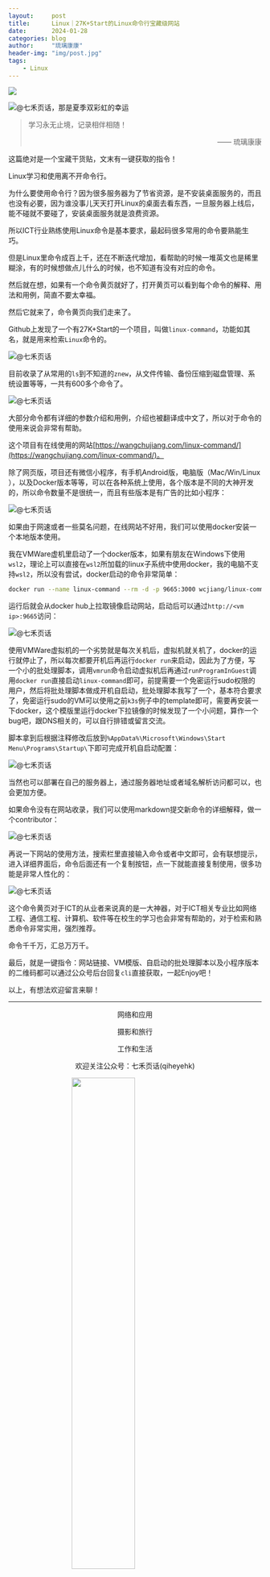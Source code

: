 ```yaml
---
layout:     post
title:      Linux｜27K+Start的Linux命令行宝藏级网站
date:       2024-01-28
categories: blog
author:     "琉璃康康"
header-img: "img/post.jpg"
tags:
    - Linux
---
```


<style>
img{
  display:block;
  margin:0
  auto;
}
</style>

<meta name="referrer" content="never">

![][0]

![@七禾页话，那是夏季双彩虹的幸运][1]

> 学习永无止境，记录相伴相随！
> <p align="right">—— 琉璃康康</p>

这篇绝对是一个宝藏干货贴，文末有一键获取的指令！

Linux学习和使用离不开命令行。

为什么要使用命令行？因为很多服务器为了节省资源，是不安装桌面服务的，而且也没有必要，因为谁没事儿天天打开Linux的桌面去看东西，一旦服务器上线后，能不碰就不要碰了，安装桌面服务就是浪费资源。

所以ICT行业熟练使用Linux命令是基本要求，最起码很多常用的命令要熟能生巧。

但是Linux里命令成百上千，还在不断迭代增加，看帮助的时候一堆英文也是稀里糊涂，有的时候想做点儿什么的时候，也不知道有没有对应的命令。

然后就在想，如果有一个命令黄页就好了，打开黄页可以看到每个命令的解释、用法和用例，简直不要太幸福。

然后它就来了，命令黄页向我们走来了。

Github上发现了一个有27K+Start的一个项目，叫做`linux-command`，功能如其名，就是用来检索`Linux`命令的。

![@七禾页话][2]

目前收录了从常用的`ls`到不知道的`znew`，从文件传输、备份压缩到磁盘管理、系统设置等等，一共有600多个命令了。

![@七禾页话][3]

大部分命令都有详细的参数介绍和用例，介绍也被翻译成中文了，所以对于命令的使用来说会非常有帮助。

这个项目有在线使用的网站[https://wangchujiang.com/linux-command/](https://wangchujiang.com/linux-command/)。

除了网页版，项目还有微信小程序，有手机Android版，电脑版（Mac/Win/Linux ），以及Docker版本等等，可以在各种系统上使用，各个版本是不同的大神开发的，所以命令数量不是很统一，而且有些版本是有广告的比如小程序：

![@七禾页话][4]

如果由于网速或者一些莫名问题，在线网站不好用，我们可以使用docker安装一个本地版本使用。

我在VMWare虚机里启动了一个docker版本，如果有朋友在Windows下使用`wsl2`，理论上可以直接在`wsl2`所加载的linux子系统中使用docker，我的电脑不支持`wsl2`，所以没有尝试，docker启动的命令非常简单：
```bash
docker run --name linux-command --rm -d -p 9665:3000 wcjiang/linux-command:latest
```
运行后就会从docker hub上拉取镜像启动网站，启动后可以通过`http://<vm ip>:9665`访问：

![@七禾页话][5]

使用VMWare虚拟机的一个劣势就是每次关机后，虚拟机就关机了，docker的运行就停止了，所以每次都要开机后再运行`docker run`来启动，因此为了方便，写一个小的批处理脚本，调用`vmrun`命令启动虚拟机后再通过`runProgramInGuest`调用`docker run`直接启动`linux-command`即可，前提需要一个免密运行sudo权限的用户，然后将批处理脚本做成开机自启动，批处理脚本我写了一个，基本符合要求了，免密运行sudo的VM可以使用之前`k3s`例子中的template即可，需要再安装一下docker，这个模版里运行docker下拉镜像的时候发现了一个小问题，算作一个bug吧，跟DNS相关的，可以自行排错或留言交流。

脚本拿到后根据注释修改后放到`%AppData%\Microsoft\Windows\Start Menu\Programs\Startup\`下即可完成开机自启动配置：

![@七禾页话][6]

当然也可以部署在自己的服务器上，通过服务器地址或者域名解析访问都可以，也会更加方便。

如果命令没有在网站收录，我们可以使用markdown提交新命令的详细解释，做一个contributor：

![@七禾页话][7]

再说一下网站的使用方法，搜索栏里直接输入命令或者中文即可，会有联想提示，进入详细界面后，命令后面还有一个复制按钮，点一下就能直接复制使用，很多功能是非常人性化的：

![@七禾页话][8]

这个命令黄页对于ICT的从业者来说真的是一大神器，对于ICT相关专业比如网络工程、通信工程、计算机、软件等在校生的学习也会非常有帮助的，对于检索和熟悉命令非常实用，强烈推荐。

命令千千万，汇总万万千。

最后，就是一键指令：网站链接、VM模版、自启动的批处理脚本以及小程序版本的二维码都可以通过公众号后台回复`cli`直接获取，一起Enjoy吧！

以上，有想法欢迎留言来聊！

------------
<p align="center">网络和应用</p>
<p align="center">摄影和旅行</p>
<p align="center">工作和生活</p>
<p align="center">欢迎关注公众号：七禾页话(qiheyehk)</p>
<img src="https://mmbiz.qpic.cn/mmbiz_jpg/QqiaFS6NT0eAaCjLpPgUZricqK7lIOO3hYEYIbjibRlYaiaTsib0reaQfQTmaibVw2QqZLibBWpCHJdg0v3V7yX8sQgWw/0?wx_fmt=jpeg" width="50%"/>


[0]: http://mmbiz.qpic.cn/mmbiz_gif/QqiaFS6NT0eCHicr2j8v4oD4rClUscedr9r55alibqTP1e9kss3HO7voULLsEv4yicuFFy0IJJeLAzX88yzyU9VTgA/640?wx_fmt=gif


[1]: https://mmbiz.qpic.cn/mmbiz_jpg/QqiaFS6NT0eBfrGdUicaiatA4IVLhmZ1EnHkHjkK4phhvkoht8ibrB0n6kfgricJaBw2FwaWmcMfcW17G7dzIiac4v8g/640?wx_fmt=jpeg&amp;from=appmsg


[2]: https://mmbiz.qpic.cn/mmbiz_gif/QqiaFS6NT0eBfrGdUicaiatA4IVLhmZ1EnH9Q3s1NnOPzYMjxKvwpvoibF5tVcdkGESgAwr9ReSxibJXMeG4TU5NRUQ/640?wx_fmt=gif&amp;from=appmsg


[3]: https://mmbiz.qpic.cn/mmbiz_gif/QqiaFS6NT0eBfrGdUicaiatA4IVLhmZ1EnH7e7FoT7HSGDUGjkianIbp8OJHppCkSmzlibqfiajPTZLibotqu0wyswgLA/640?wx_fmt=gif&amp;from=appmsg


[4]: https://mmbiz.qpic.cn/mmbiz_png/QqiaFS6NT0eBfrGdUicaiatA4IVLhmZ1EnHTsg0NhYKyEOKA14FHEmIViaVbhZnra3AVicPo9YHSo45tfqkicKeuJc0g/640?wx_fmt=png&amp;from=appmsg


[5]: https://mmbiz.qpic.cn/mmbiz_png/QqiaFS6NT0eBfrGdUicaiatA4IVLhmZ1EnHYxLMibxvicdP9INAiatn13m06GRJIQILwgrwG3zc2KxQuZXmZ0zBBiaVqA/640?wx_fmt=png&amp;from=appmsg


[6]: https://mmbiz.qpic.cn/mmbiz_png/QqiaFS6NT0eBfrGdUicaiatA4IVLhmZ1EnHPJIAXNackUvekIFDQneQm2ADLmpRvdrSqPokCO8hPmc4y6aD3CdxEQ/640?wx_fmt=png&amp;from=appmsg


[7]: https://mmbiz.qpic.cn/mmbiz_gif/QqiaFS6NT0eBfrGdUicaiatA4IVLhmZ1EnHhaEy9ibV8kQcddNbP2OH4ajc3TVMwJYeeTZ9Y6HlHictp2vtibKZaVjQg/640?wx_fmt=gif&amp;from=appmsg


[8]: https://mmbiz.qpic.cn/mmbiz_gif/QqiaFS6NT0eBfrGdUicaiatA4IVLhmZ1EnHGKmic8j7Tu4o44GwibC4U11NaQBsAl2smZxQicaLARg7FbeialAhj8sd8A/640?wx_fmt=gif&amp;from=appmsg